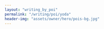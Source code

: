 ```yaml
---
layout: "writing_by_poi"
permalink: "/writing/poi/yoda"
header-img: "assets/owner/hero/pois-bg.jpg"
---
```

